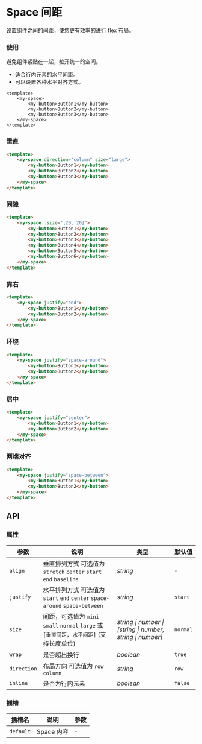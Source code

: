 # Space 间距

设置组件之间的间距，使您更有效率的进行 flex 布局。

### 使用

避免组件紧贴在一起，拉开统一的空间。
- 适合行内元素的水平间距。
- 可以设置各种水平对齐方式。

```html:no-line-numbers
<template>
    <my-space>
        <my-button>Button1</my-button>
        <my-button>Button2</my-button>
        <my-button>Button3</my-button>
    </my-space>
</template>
```

<ClientOnly>
<!-- <space-use></space-use> -->
</ClientOnly>


### 垂直

```html
<template>
    <my-space direction="column" size="large">
        <my-button>Button1</my-button>
        <my-button>Button2</my-button>
        <my-button>Button3</my-button>
    </my-space>
</template>
```

### 间隙

```html
<template>
    <my-space :size="[20, 20]">
        <my-button>Button1</my-button>
        <my-button>Button2</my-button>
        <my-button>Button3</my-button>
        <my-button>Button4</my-button>
        <my-button>Button5</my-button>
        <my-button>Button6</my-button>
    </my-space>
</template>
```

### 靠右

```html
<template>
    <my-space justify="end">
        <my-button>Button1</my-button>
        <my-button>Button2</my-button>
    </my-space>
</template>
```

### 环绕

```html
<template>
    <my-space justify="space-around">
        <my-button>Button1</my-button>
        <my-button>Button2</my-button>
    </my-space>
</template>
```

### 居中

```html
<template>
    <my-space justify="center">
        <my-button>Button1</my-button>
        <my-button>Button2</my-button>
    </my-space>
</template>
```

### 两端对齐

```html
<template>
    <my-space justify="space-between">
        <my-button>Button1</my-button>
        <my-button>Button2</my-button>
    </my-space>
</template>
```

## API

### 属性

| 参数        | 说明                                                                                    | 类型                                                       | 默认值   |
| ----------- | --------------------------------------------------------------------------------------- | ---------------------------------------------------------- | -------- |
| `align`     | 垂直排列方式 可选值为 `stretch` `center` `start` `end` `baseline`                       | _string_                                                   | `-`      |
| `justify`   | 水平排列方式 可选值为 `start` `end` `center` `space-around` `space-between`             | _string_                                                   | `start`  |
| `size`      | 间距，可选值为 `mini` `small` `normal` `large` 或 `[垂直间距, 水平间距]` (支持长度单位) | _string \| number \| [string \| number, string \| number]_ | `normal` |
| `wrap`      | 是否超出换行                                                                            | _boolean_                                                  | `true`   |
| `direction` | 布局方向 可选值为 `row` `column`                                                        | _string_                                                   | `row`    |
| `inline`    | 是否为行内元素                                                                          | _boolean_                                                  | `false`  |

### 插槽

| 插槽名    | 说明       | 参数 |
| --------- | ---------- | ---- |
| `default` | Space 内容 | `-`  |
